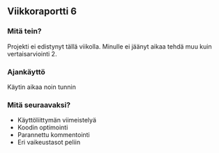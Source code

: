 ## Viikkoraportti 6

### Mitä tein?
Projekti ei edistynyt tällä viikolla. Minulle ei jäänyt aikaa tehdä muu kuin vertaisarviointi 2.

### Ajankäyttö
Käytin aikaa noin tunnin

### Mitä seuraavaksi?
- Käyttöliittymän viimeistelyä
- Koodin optimointi
- Parannettu kommentointi
- Eri vaikeustasot peliin
